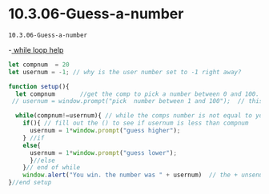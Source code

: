 # 10.3.06-Guess-a-number
```
10.3.06-Guess-a-number
```

-[ while loop help ](https://thecodingtrain.com/tracks/code-programming-with-p5-js/code/4-loops/1-while-for)

```javaScript
let compnum  = 20
let usernum = -1; // why is the user number set to -1 right away? 

function setup(){
  let compnum       //get the comp to pick a number between 0 and 100. 
 // usernum = window.prompt("pick  number between 1 and 100");  // this 1*window.prompt is a unique thing... 

  while(compnum!=usernum){ // while the comps number is not equal to your guess
    if(){ // fill out the () to see if usernum is less than compnum
      usernum = 1*window.prompt("guess higher");
    } //if 
    else{
      usernum = 1*window.prompt("guess lower");
      }//else
    }// end of while 
    window.alert("You win. the number was " + usernum)  // the + unsenum here combines the string "" with the number  in usernum
}//end setup

```

